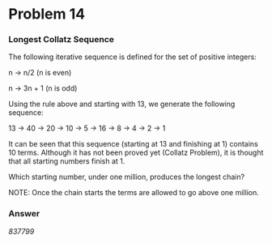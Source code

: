 # Problem 14
### Longest Collatz Sequence
The following iterative sequence is defined for the set of positive integers:  


n → n/2 (n is even)  


n → 3n + 1 (n is odd)  


Using the rule above and starting with 13, we generate the following sequence:  


13 → 40 → 20 → 10 → 5 → 16 → 8 → 4 → 2 → 1  

It can be seen that this sequence (starting at 13 and finishing at 1) contains 10 terms. Although it has not been proved yet (Collatz Problem), it is thought that all starting numbers finish at 1.  

Which starting number, under one million, produces the longest chain?  

NOTE: Once the chain starts the terms are allowed to go above one million.  

### Answer
*837799*